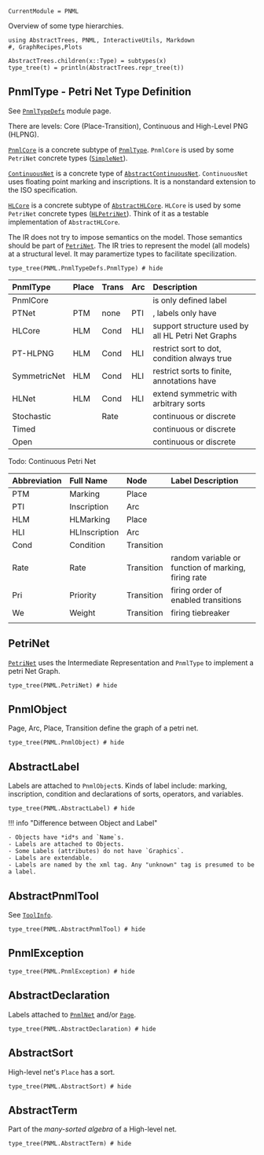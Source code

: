 ```@meta
CurrentModule = PNML
```

Overview of some type hierarchies.

```@setup type
using AbstractTrees, PNML, InteractiveUtils, Markdown
#, GraphRecipes,Plots

AbstractTrees.children(x::Type) = subtypes(x)
type_tree(t) = println(AbstractTrees.repr_tree(t))
```
## PnmlType - Petri Net Type Definition

See [`PnmlTypeDefs`](@ref) module page.

There are levels:  Core (Place-Transition), Continuous and High-Level PNG (HLPNG).

[`PnmlCore`](@ref) is a concrete subtype of [`PnmlType`](@ref).
`PnmlCore` is used by some `PetriNet` concrete types ([`SimpleNet`](@ref)).

[`ContinuousNet`](@ref) is a concrete type of [`AbstractContinuousNet`](@ref).
`ContinuousNet` uses floating point marking and inscriptions.
It is a nonstandard extension to the ISO specification.

[`HLCore`](@ref) is a concrete subtype of [`AbstractHLCore`](@ref).
`HLCore` is used by some `PetriNet` concrete types ([`HLPetriNet`](@ref)).
Think of it as a testable implementation of `AbstractHLCore`.

The IR does not try to impose semantics on the model. Those semantics should
be part of [`PetriNet`](@ref).  The IR tries to represent the model (all models)
at a structural level. It may paramertize types to facilitate specilization.

```@example type
type_tree(PNML.PnmlTypeDefs.PnmlType) # hide
```

| PnmlType     | Place | Trans | Arc  | Description                                               |
| :---------   | :---- | :---- | :--- | :-------------------------------------------------------- |
| PnmlCore     |       |       |      | <name> is only defined label                              |
| PTNet        | PTM   | none  | PTI  | <initialMarking>, <inscription> labels only have <text>   |
| HLCore       | HLM   | Cond  | HLI  | support structure used by all HL Petri Net Graphs         |
| PT-HLPNG     | HLM   | Cond  | HLI  | restrict sort to dot, condition always true               |
| SymmetricNet | HLM   | Cond  | HLI  | restrict sorts to finite, annotations have <structure>    |
| HLNet        | HLM   | Cond  | HLI  | extend symmetric with arbitrary sorts                     |
| Stochastic   |       | Rate  |      | continuous or discrete                                    |
| Timed        |       |       |      | continuous or discrete                                    |
| Open         |       |       |      | continuous or discrete                                    |

Todo: Continuous Petri Net

| Abbreviation | Full Name     | Node       | Label Description                                   |
|:-------------|:--------------|:-----------|:----------------------------------------------------|
| PTM          | Marking     | Place      |                                                     |
| PTI          | Inscription | Arc        |                                                     |
| HLM          | HLMarking     | Place      |                                                     |
| HLI          | HLInscription | Arc        |                                                     |
| Cond         | Condition     | Transition |                                                     |
| Rate         | Rate          | Transition | random variable or function of marking, firing rate |
| Pri          | Priority      | Transition | firing order of enabled transitions                 |
| We           | Weight        | Transition | firing tiebreaker                                   |
|              |               |            |                                                     |


## PetriNet
[`PetriNet`](@ref) uses the Intermediate Representation and `PnmlType` to implement a petri Net Graph.

```@example type
type_tree(PNML.PetriNet) # hide
```

## PnmlObject
Page, Arc, Place, Transition define the graph of a petri net.
```@example type
type_tree(PNML.PnmlObject) # hide
```
## AbstractLabel
Labels are attached to `PnmlObject`s.
Kinds of label include: marking, inscription, condition and
declarations of sorts, operators, and variables.
```@example type
type_tree(PNML.AbstractLabel) # hide
```

!!! info "Difference between Object and Label"

	- Objects have *id*s and `Name`s.
    - Labels are attached to Objects.
    - Some Labels (attributes) do not have `Graphics`.
    - Labels are extendable.
    - Labels are named by the xml tag. Any "unknown" tag is presumed to be a label.

## AbstractPnmlTool
See [`ToolInfo`](@ref).
```@example type
type_tree(PNML.AbstractPnmlTool) # hide
```
## PnmlException
```@example type
type_tree(PNML.PnmlException) # hide
```
## AbstractDeclaration
Labels attached to [`PnmlNet`](@ref) and/or [`Page`](@ref).
```@example type
type_tree(PNML.AbstractDeclaration) # hide
```
## AbstractSort
High-level net's `Place` has a sort.
```@example type
type_tree(PNML.AbstractSort) # hide
```
## AbstractTerm
Part of the *many-sorted algebra* of a High-level net.
```@example type
type_tree(PNML.AbstractTerm) # hide
```
